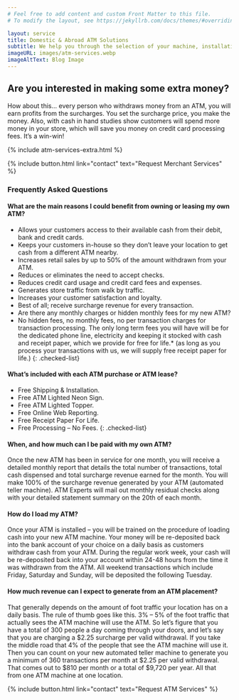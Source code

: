 ```yaml
---
# Feel free to add content and custom Front Matter to this file.
# To modify the layout, see https://jekyllrb.com/docs/themes/#overriding-theme-defaults

layout: service
title: Domestic & Abroad ATM Solutions
subtitle: We help you through the selection of your machine, installation, and programming. We also provide a full and extensive training program. Call us to learn more.
imageURL: images/atm-services.webp
imageAltText: Blog Image
---
```


## Are you interested in making some extra money?

How about this... every person who withdraws money from an ATM, you will earn profits from the surcharges. You set the surcharge price, you make the money. Also, with cash in hand studies show customers will spend more money in your store, which will save you money on credit card processing fees. It’s a win-win!

{% include atm-services-extra.html %}

{% include button.html link="contact" text="Request Merchant Services" %}

### Frequently Asked Questions

#### What are the main reasons I could benefit from owning or leasing my own ATM?
* Allows your customers access to their available cash from their debit, bank and credit cards.
* Keeps your customers in-house so they don’t leave your location to get cash from a different ATM nearby.
* Increases retail sales by up to 50% of the amount withdrawn from your ATM.
* Reduces or eliminates the need to accept checks.
* Reduces credit card usage and credit card fees and expenses.
* Generates store traffic from walk by traffic.
* Increases your customer satisfaction and loyalty.
* Best of all; receive surcharge revenue for every transaction.
* Are there any monthly charges or hidden monthly fees for my new ATM?
* No hidden fees, no monthly fees, no per transaction charges for transaction processing. The only long term fees you will have will be for the dedicated phone line, electricity and keeping it stocked with cash and receipt paper, which we provide for free for life.* (as long as you process your transactions with us, we will supply free receipt paper for life.)
{: .checked-list}

#### What’s included with each ATM purchase or ATM lease?
* Free Shipping & Installation.
* Free ATM Lighted Neon Sign.
* Free ATM Lighted Topper.
* Free Online Web Reporting.
* Free Receipt Paper For Life.
* Free Processing – No Fees.
{: .checked-list}

#### When, and how much can I be paid with my own ATM?
Once the new ATM has been in service for one month, you will receive a detailed monthly report that details the total number of transactions, total cash dispensed and total surcharge revenue earned for the month. You will make 100% of the surcharge revenue generated by your ATM (automated teller machine). ATM Experts will mail out monthly residual checks along with your detailed statement summary on the 20th of each month.

#### How do I load my ATM?
Once your ATM is installed – you will be trained on the procedure of loading cash into your new ATM machine. Your money will be re-deposited back into the bank account of your choice on a daily basis as customers withdraw cash from your ATM. During the regular work week, your cash will be re-deposited back into your account within 24-48 hours from the time it was withdrawn from the ATM. All weekend transactions which include Friday, Saturday and Sunday, will be deposited the following Tuesday.

#### How much revenue can I expect to generate from an ATM placement?
That generally depends on the amount of foot traffic your location has on a daily basis. The rule of thumb goes like this. 3% – 5% of the foot traffic that actually sees the ATM machine will use the ATM. So let’s figure that you have a total of 300 people a day coming through your doors, and let’s say that you are charging a $2.25 surcharge per valid withdrawal. If you take the middle road that 4% of the people that see the ATM machine will use it. Then you can count on your new automated teller machine to generate you a minimum of 360 transactions per month at $2.25 per valid withdrawal. That comes out to $810 per month or a total of $9,720 per year. All that from one ATM machine at one location.

{% include button.html link="contact" text="Request ATM Services" %}